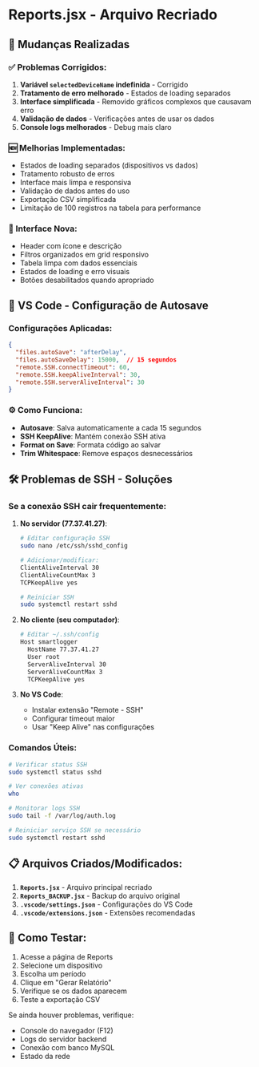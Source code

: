 # Reports.jsx - Arquivo Recriado

## 🔄 Mudanças Realizadas

### ✅ Problemas Corrigidos:
1. **Variável `selectedDeviceName` indefinida** - Corrigido
2. **Tratamento de erro melhorado** - Estados de loading separados
3. **Interface simplificada** - Removido gráficos complexos que causavam erro
4. **Validação de dados** - Verificações antes de usar os dados
5. **Console logs melhorados** - Debug mais claro

### 🆕 Melhorias Implementadas:
- Estados de loading separados (dispositivos vs dados)
- Tratamento robusto de erros
- Interface mais limpa e responsiva
- Validação de dados antes do uso
- Exportação CSV simplificada
- Limitação de 100 registros na tabela para performance

### 📱 Interface Nova:
- Header com ícone e descrição
- Filtros organizados em grid responsivo
- Tabela limpa com dados essenciais
- Estados de loading e erro visuais
- Botões desabilitados quando apropriado

## 🔧 VS Code - Configuração de Autosave

### Configurações Aplicadas:
```json
{
  "files.autoSave": "afterDelay",
  "files.autoSaveDelay": 15000,  // 15 segundos
  "remote.SSH.connectTimeout": 60,
  "remote.SSH.keepAliveInterval": 30,
  "remote.SSH.serverAliveInterval": 30
}
```

### ⚙️ Como Funciona:
- **Autosave**: Salva automaticamente a cada 15 segundos
- **SSH KeepAlive**: Mantém conexão SSH ativa
- **Format on Save**: Formata código ao salvar
- **Trim Whitespace**: Remove espaços desnecessários

## 🛠️ Problemas de SSH - Soluções

### Se a conexão SSH cair frequentemente:

1. **No servidor (77.37.41.27)**:
   ```bash
   # Editar configuração SSH
   sudo nano /etc/ssh/sshd_config
   
   # Adicionar/modificar:
   ClientAliveInterval 30
   ClientAliveCountMax 3
   TCPKeepAlive yes
   
   # Reiniciar SSH
   sudo systemctl restart sshd
   ```

2. **No cliente (seu computador)**:
   ```bash
   # Editar ~/.ssh/config
   Host smartlogger
     HostName 77.37.41.27
     User root
     ServerAliveInterval 30
     ServerAliveCountMax 3
     TCPKeepAlive yes
   ```

3. **No VS Code**:
   - Instalar extensão "Remote - SSH"
   - Configurar timeout maior
   - Usar "Keep Alive" nas configurações

### Comandos Úteis:
```bash
# Verificar status SSH
sudo systemctl status sshd

# Ver conexões ativas
who

# Monitorar logs SSH
sudo tail -f /var/log/auth.log

# Reiniciar serviço SSH se necessário
sudo systemctl restart sshd
```

## 📋 Arquivos Criados/Modificados:

1. **`Reports.jsx`** - Arquivo principal recriado
2. **`Reports_BACKUP.jsx`** - Backup do arquivo original
3. **`.vscode/settings.json`** - Configurações do VS Code
4. **`.vscode/extensions.json`** - Extensões recomendadas

## 🚀 Como Testar:

1. Acesse a página de Reports
2. Selecione um dispositivo
3. Escolha um período
4. Clique em "Gerar Relatório"
5. Verifique se os dados aparecem
6. Teste a exportação CSV

Se ainda houver problemas, verifique:
- Console do navegador (F12)
- Logs do servidor backend
- Conexão com banco MySQL
- Estado da rede
